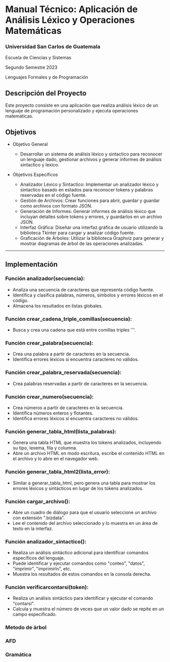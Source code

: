 # Manual Técnico: Aplicación de Análisis Léxico y Operaciones Matemáticas

### Universidad San Carlos de Guatemala
Escuela de Ciencias y Sistemas 

Segundo Semestre 2023

Lenguajes Formales y de Programación

## Descripción del Proyecto
Este proyecto consiste en una aplicación que realiza análisis léxico de un lenguaje de programación personalizado y ejecuta operaciones matemáticas. 


## Objetivos
* Objetivo General
    * Desarrollar un sistema de análisis léxico y sintactico para reconocer un lenguaje dado, gestionar archivos y generar informes de análisis sintactico y lexico.

* Objetivos Específicos
    * Analizador Léxico y Sintactico: Implementar un analizador léxico y sintactico basado en estados para reconocer tokens y palabras reservadas en el código fuente.
    * Gestión de Archivos: Crear funciones para abrir, guardar y guardar como archivos con formato JSON.
    * Generación de Informes: Generar informes de análisis léxico que incluyan detalles sobre tokens y errores, y guardarlos en un archivo JSON.
    * Interfaz Gráfica: Diseñar una interfaz gráfica de usuario utilizando la biblioteca Tkinter para cargar y analizar código fuente.
    * Graficación de Árboles: Utilizar la biblioteca Graphviz para generar y mostrar diagramas de árbol de las operaciones analizadas.
   


---
## Implementación
### Función analizador(secuencia):

- Analiza una secuencia de caracteres que representa código fuente.
- Identifica y clasifica palabras, números, símbolos y errores léxicos en el código.
- Almacena los resultados en listas globales.
### Función crear_cadena_triple_comillas(secuencia):

- Busca y crea una cadena que está entre comillas triples '''.
### Función crear_palabra(secuencia):

- Crea una palabra a partir de caracteres en la secuencia.
- Identifica errores léxicos si encuentra caracteres no válidos.
### Función crear_palabra_reservada(secuencia):

- Crea palabras reservadas a partir de caracteres en la secuencia.
### Función crear_numero(secuencia):

- Crea números a partir de caracteres en la secuencia.
- Identifica números enteros y flotantes.
- Identifica errores léxicos si encuentra caracteres no válidos.
### Función generar_tabla_html(lista_palabras):

- Genera una tabla HTML que muestra los tokens analizados, incluyendo su tipo, lexema, fila y columna.
- Abre un archivo HTML en modo escritura, escribe el contenido HTML en el archivo y lo abre en el navegador web.
### Función generar_tabla_html2(lista_error):

- Similar a generar_tabla_html, pero genera una tabla para mostrar los errores léxicos y sintácticos en lugar de los tokens analizados.
### Función cargar_archivo():

- Abre un cuadro de diálogo para que el usuario seleccione un archivo con extensión ".bizdata".
- Lee el contenido del archivo seleccionado y lo muestra en un área de texto en la interfaz.
### Función analizador_sintactico():

- Realiza un análisis sintáctico adicional para identificar comandos específicos del lenguaje.
- Puede identificar y ejecutar comandos como "conteo", "datos", "imprimir", "imprimirln", etc.
- Muestra los resultados de estos comandos en la consola derecha.
### Función verificarcontarsi(token):
- Realiza un análisis sintáctico para identificar y ejecutar el comando "contarsi".
- Calcula y muestra el número de veces que un valor dado se repite en un campo especificado.
###  Metodo de árbol

###  AFD

### Gramática